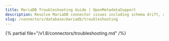 ```yaml
---
title: MariaDB Troubleshooting Guide | OpenMetadataSupport
description: Resolve MariaDB connector issues including schema drift, access denial, or ingestion configuration errors.
slug: /connectors/database/mariadb/troubleshooting
---
```


{% partial file="/v1.8/connectors/troubleshooting.md" /%}
